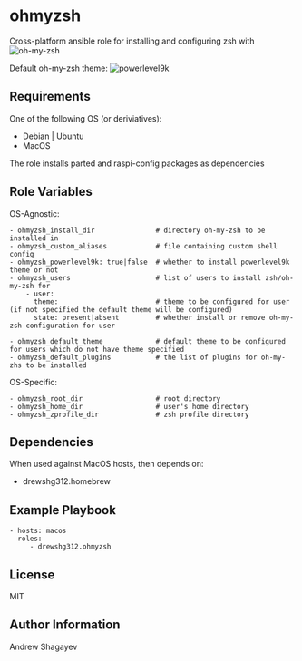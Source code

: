 ohmyzsh
=========

Cross-platform ansible role for installing and configuring zsh with ![oh-my-zsh](https://github.com/robbyrussell/oh-my-zsh)

Default oh-my-zsh theme: ![powerlevel9k](https://github.com/bhilburn/powerlevel9k)

Requirements
------------

One of the following OS (or deriviatives):
 - Debian | Ubuntu
 - MacOS

The role installs parted and raspi-config packages as dependencies

Role Variables
--------------
OS-Agnostic:

    - ohmyzsh_install_dir               # directory oh-my-zsh to be installed in
    - ohmyzsh_custom_aliases            # file containing custom shell config
    - ohmyzsh_powerlevel9k: true|false  # whether to install powerlevel9k theme or not
    - ohmyzsh_users                     # list of users to install zsh/oh-my-zsh for
        - user:
          theme:                        # theme to be configured for user (if not specified the default theme will be configured)
          state: present|absent         # whether install or remove oh-my-zsh configuration for user

    - ohmyzsh_default_theme             # default theme to be configured for users which do not have theme specified
    - ohmyzsh_default_plugins           # the list of plugins for oh-my-zhs to be installed

OS-Specific:

    - ohmyzsh_root_dir                  # root directory
    - ohmyzsh_home_dir                  # user's home directory
    - ohmyzsh_zprofile_dir              # zsh profile directory

Dependencies
------------

When used against MacOS hosts, then depends on:
 - drewshg312.homebrew

Example Playbook
----------------

    - hosts: macos
      roles:
         - drewshg312.ohmyzsh

License
-------

MIT

Author Information
------------------

Andrew Shagayev

